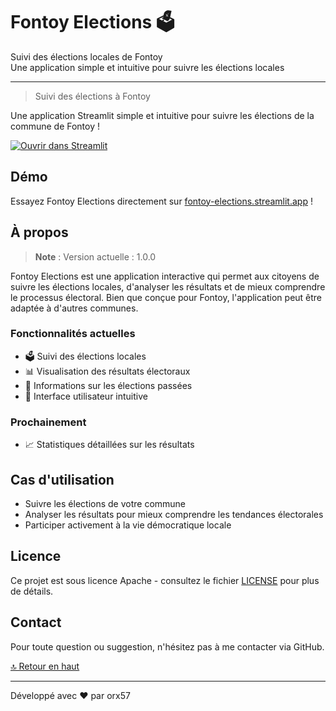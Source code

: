 # Fontoy Elections 🗳️

Suivi des élections locales de Fontoy  
Une application simple et intuitive pour suivre les élections locales

---

> Suivi des élections à Fontoy

Une application Streamlit simple et intuitive pour suivre les élections de la commune de Fontoy !

[![Ouvrir dans Streamlit](https://static.streamlit.io/badges/streamlit_badge_black_white.svg)](https://fontoy-elections.streamlit.app/)

## Démo

Essayez Fontoy Elections directement sur [fontoy-elections.streamlit.app](https://fontoy-elections.streamlit.app/) !

## À propos

> **Note** : Version actuelle : 1.0.0

Fontoy Elections est une application interactive qui permet aux citoyens de suivre les élections locales, d'analyser les résultats et de mieux comprendre le processus électoral. Bien que conçue pour Fontoy, l'application peut être adaptée à d'autres communes.

### Fonctionnalités actuelles

- 🗳️ Suivi des élections locales
- 📊 Visualisation des résultats électoraux
- 📅 Informations sur les élections passées
- 🎯 Interface utilisateur intuitive

### Prochainement

- 📈 Statistiques détaillées sur les résultats

## Cas d'utilisation

- Suivre les élections de votre commune
- Analyser les résultats pour mieux comprendre les tendances électorales
- Participer activement à la vie démocratique locale

## Licence

Ce projet est sous licence Apache - consultez le fichier [LICENSE](LICENSE) pour plus de détails.

## Contact

Pour toute question ou suggestion, n'hésitez pas à me contacter via GitHub.

[🔝 Retour en haut](#fontoy-elections-)

---

Développé avec ❤️ par orx57

